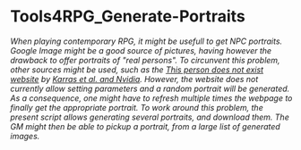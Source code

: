 # Tools4RPG_Generate-Portraits

*When playing contemporary RPG, it might be usefull to get NPC portraits. Google Image might be a good source of pictures, having however the drawback to offer portraits of "real persons". To circunvent this problem, other sources might be used, such as the [This person does not exist website](https://thispersondoesnotexist.com/) by [Karras et al. and Nvidia](https://research.nvidia.com/person/tero-karras).
However, the website does not currently allow setting parameters and a random portrait will be generated. As a consequence, one might have to refresh multiple times the webpage to finally get the appropriate portrait.
To work around this problem, the present script allows generating several portraits, and download them. The GM might then be able to pickup a portrait, from a large list of generated images.*
